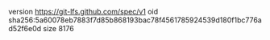 version https://git-lfs.github.com/spec/v1
oid sha256:5a60078eb7883f7d85b868193bac78f4561785924539d180f1bc776ad52f6e0d
size 8176
